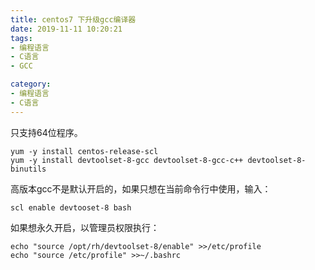 ```yaml
---
title: centos7 下升级gcc编译器
date: 2019-11-11 10:20:21
tags:
- 编程语言
- C语言
- GCC

category:
- 编程语言
- C语言
---
```

只支持64位程序。

```shell
yum -y install centos-release-scl
yum -y install devtoolset-8-gcc devtoolset-8-gcc-c++ devtoolset-8-binutils
```
高版本gcc不是默认开启的，如果只想在当前命令行中使用，输入：
```shell
scl enable devtooset-8 bash
```

如果想永久开启，以管理员权限执行：
```shell
echo "source /opt/rh/devtoolset-8/enable" >>/etc/profile
echo "source /etc/profile" >>~/.bashrc
```